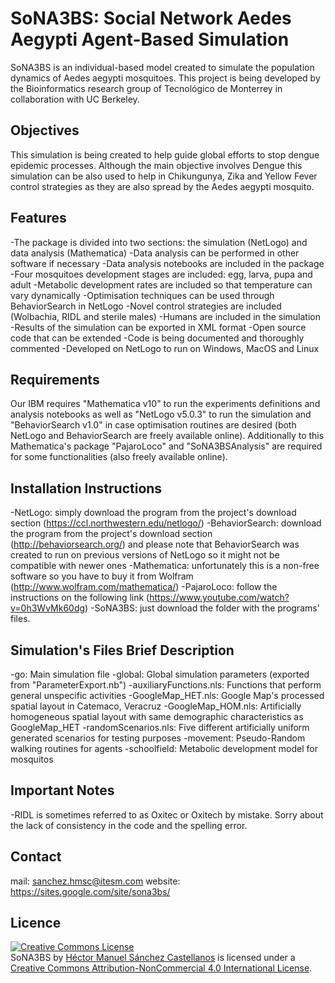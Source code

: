# SoNA3BS: Social Network Aedes Aegypti Agent-Based Simulation

SoNA3BS is an individual-based model created to simulate the population dynamics of Aedes aegypti mosquitoes.
This project is being developed by the Bioinformatics research group of Tecnológico de Monterrey in collaboration with UC Berkeley.

## Objectives

This simulation is being created to help guide global efforts to stop dengue epidemic processes. Although the main objective involves Dengue this simulation can be also used to help in Chikungunya, Zika and Yellow Fever control strategies as they are also spread by the Aedes aegypti mosquito.

## Features

-The package is divided into two sections: the simulation (NetLogo) and data analysis (Mathematica)
-Data analysis can be performed in other software if necessary
-Data analysis notebooks are included in the package
-Four mosquitoes development stages are included: egg, larva, pupa and adult
-Metabolic development rates are included so that temperature can vary dynamically
-Optimisation techniques can be used through BehaviorSearch in NetLogo
-Novel control strategies are included (Wolbachia, RIDL and sterile males)
-Humans are included in the simulation
-Results of the simulation can be exported in XML format
-Open source code that can be extended
-Code is being documented and thoroughly commented
-Developed on NetLogo to run on Windows, MacOS and Linux

## Requirements

Our IBM requires "Mathematica v10" to run the experiments definitions and analysis notebooks as well as "NetLogo v5.0.3" to run the simulation and "BehaviorSearch v1.0" in case optimisation routines are desired (both NetLogo and BehaviorSearch are freely available online). Additionally to this Mathematica's package "PajaroLoco" and "SoNA3BSAnalysis" are required for some functionalities (also freely available online).

## Installation Instructions

-NetLogo: simply download the program from the project's download section (https://ccl.northwestern.edu/netlogo/)
-BehaviorSearch: download the program from the project's download section (http://behaviorsearch.org/) and please note that BehaviorSearch was created to run on previous versions of NetLogo so it might not be compatible with newer ones
-Mathematica: unfortunately this is a non-free software so you have to buy it from Wolfram (http://www.wolfram.com/mathematica/)
-PajaroLoco: follow the instructions on the following link (https://www.youtube.com/watch?v=0h3WvMk60dg)
-SoNA3BS: just download the folder with the programs' files.

## Simulation's Files Brief Description

-go: Main simulation file
-global: Global simulation parameters (exported from "ParameterExport.nb")
-auxiliaryFunctions.nls: Functions that perform general unspecific activities
-GoogleMap_HET.nls: Google Map's processed spatial layout in Catemaco, Veracruz
-GoogleMap_HOM.nls: Artificially homogeneous spatial layout with same demographic characteristics as GoogleMap_HET
-randomScenarios.nls: Five different artificially uniform generated scenarios for testing purposes
-movement: Pseudo-Random walking routines for agents
-schoolfield: Metabolic development model for mosquitos


## Important Notes

-RIDL is sometimes referred to as Oxitec or Oxitech by mistake. Sorry about the lack of consistency in the code and the spelling error.

## Contact

mail: sanchez.hmsc@itesm.com
website: https://sites.google.com/site/sona3bs/ 

## Licence

<a rel="license" href="http://creativecommons.org/licenses/by-nc/4.0/"><img alt="Creative Commons License" style="border-width:0" src="https://i.creativecommons.org/l/by-nc/4.0/88x31.png" /></a><br /><span xmlns:dct="http://purl.org/dc/terms/" property="dct:title">SoNA3BS</span> by <a xmlns:cc="http://creativecommons.org/ns#" href="https://sites.google.com/site/sona3bs/" property="cc:attributionName" rel="cc:attributionURL">Héctor Manuel Sánchez Castellanos</a> is licensed under a <a rel="license" href="http://creativecommons.org/licenses/by-nc/4.0/">Creative Commons Attribution-NonCommercial 4.0 International License</a>.
